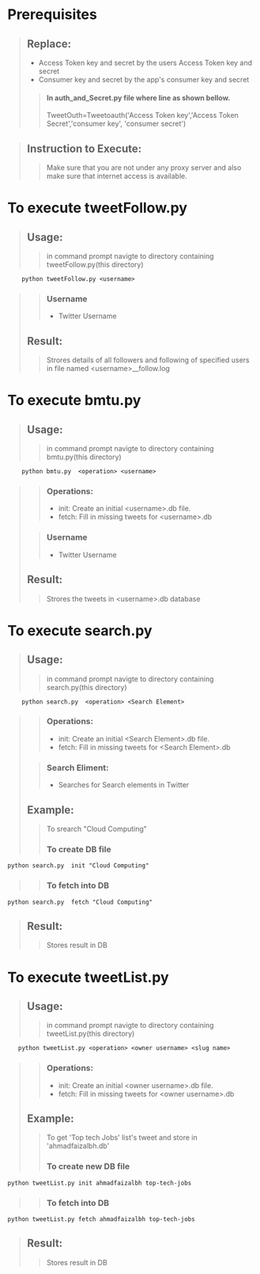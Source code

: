 # Prerequisites
>## Replace: 
>*    Access Token key and secret by the users Access Token key and secret
>*    Consumer key and secret by the app's consumer key and secret
>
>>####   In auth_and_Secret.py file where line as shown bellow.
>>    TweetOuth=Tweetoauth('Access Token key','Access Token Secret','consumer key', 'consumer secret')
    
>## Instruction to Execute:
>>    Make sure that you are not under any proxy server and also make sure that internet access is available.

# To execute tweetFollow.py
>## Usage:
>>    in command prompt navigte to directory containing tweetFollow.py(this directory)
>
        python tweetFollow.py <username>
>>### Username
>>*	Twitter Username 
>
>## Result:
>>    Strores details of all followers and following of specified users in file named  &lt;username&gt;__follow.log

# To execute bmtu.py
>## Usage:
>>    in command prompt navigte to directory containing bmtu.py(this directory) 
>
        python bmtu.py  <operation> <username>
>>### Operations:
>>*   init: Create an initial &lt;username&gt;.db file.
>>*   fetch: Fill in missing tweets for &lt;username&gt;.db
>
>>### Username
>>*	Twitter Username 
>
>## Result:
>>    Strores the tweets in &lt;username&gt;.db database


# To execute search.py 
>## Usage:
>>    in command prompt navigte to directory containing search.py(this directory) 
>
        python search.py  <operation> <Search Element>
>>### Operations:
>>*   init: Create an initial &lt;Search Element&gt;.db file.
>>*   fetch: Fill in missing tweets for &lt;Search Element&gt;.db
>
>>### Search Eliment:
>>*   Searches for Search elements in Twitter
>
>##	Example:
>>	To srearch "Cloud Computing"
>>### To create DB file
>>>
    python search.py  init "Cloud Computing"
>>### To fetch into DB
>>>
    python search.py  fetch "Cloud Computing"
>
>## Result:
>>    Stores result in DB

# To execute tweetList.py 
>## Usage:
>>    in command prompt navigte to directory containing tweetList.py(this directory) 
>
       python tweetList.py <operation> <owner username> <slug name>
>>### Operations:
>>* init: Create an initial &lt;owner username&gt;.db file.
>>* fetch: Fill in missing tweets for &lt;owner username&gt;.db
>
>## Example:
>> To get 'Top tech Jobs' list's tweet and store in 'ahmadfaizalbh.db'
>>### To create new DB file
>>>
    python tweetList.py init ahmadfaizalbh top-tech-jobs
>>### To fetch into DB
>>>
    python tweetList.py fetch ahmadfaizalbh top-tech-jobs
>## Result:
>>    Stores result in DB
